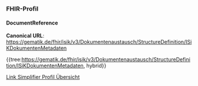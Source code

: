 ### FHIR-Profil

#### DocumentReference
**Canonical URL**: https://gematik.de/fhir/isik/v3/Dokumentenaustausch/StructureDefinition/ISiKDokumentenMetadaten

{{tree:https://gematik.de/fhir/isik/v3/Dokumentenaustausch/StructureDefinition/ISiKDokumentenMetadaten, hybrid}}

[Link Simplifier Profil Übersicht](https://simplifier.net/isik-dokumentenaustausch-v3/isikdokumentenmetadaten)

<!--
Folgende FHIRPath-Constraints sind im Profil zu beachten:

@``` from StructureDefinition where url = 'https://gematik.de/fhir/ISiK/StructureDefinition/ISiKPatient' for differential.element.constraint select key, severity, human, expression```
-->

